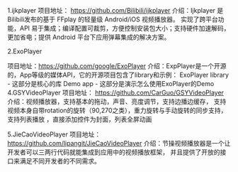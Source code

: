 1.ijkplayer
项目地址： https://github.com/Bilibili/ijkplayer
介绍：Ijkplayer 是Bilibili发布的基于 FFplay 的轻量级 Android/iOS 视频播放器。
实现了跨平台功能，API 易于集成；编译配置可裁剪，方便控制安装包大小；支持硬件加速解码，
更加省电；提供 Android 平台下应用弹幕集成的解决方案。

2.ExoPlayer

项目地址：https://github.com/google/ExoPlayer
介绍：ExpPlayer是一个开源的，App等级的媒体API，它的开源项目包含了library和示例：
ExoPlayer library - 这部分是核心的库
Demo app - 这部分是演示怎么使用ExoPlayer的Demo
4.GSYVideoPlayer
项目地址： https://github.com/CarGuo/GSYVideoPlayer
介绍：视频播放器，支持基本的拖动，声音、亮度调节，支持边播边缓存，
支持视频本身自带rotation的旋转（90,270之类），重力旋转与手动旋转的同步支持，
支持列表播放 ，直接添加控件为封面，列表全屏动画

5.JieCaoVideoPlayer
项目地址：https://github.com/lipangit/JieCaoVideoPlayer
介绍：节操视频播放器是一个让开发者可以三两行代码就能集成到应用中的视频播放框架，
并且提供了开放的接口来满足不同开发者的不同需求。